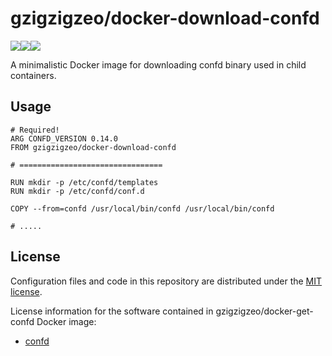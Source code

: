 gzigzigzeo/docker-download-confd
================================

[![](https://images.microbadger.com/badges/version/gzigzigzeo/docker-download-confd.svg)](https://microbadger.com/images/gzigzigzeo/docker-download-confd)[![](https://images.microbadger.com/badges/image/gzigzigzeo/docker-download-confd.svg)](https://microbadger.com/images/gzigzigzeo/docker-download-confd)[![](https://images.microbadger.com/badges/commit/gzigzigzeo/docker-download-confd.svg)](https://microbadger.com/images/gzigzigzeo/docker-download-confd)

A minimalistic Docker image for downloading confd binary used in child containers.

Usage
-----

```
# Required!
ARG CONFD_VERSION 0.14.0
FROM gzigzigzeo/docker-download-confd

# ================================

RUN mkdir -p /etc/confd/templates
RUN mkdir -p /etc/confd/conf.d

COPY --from=confd /usr/local/bin/confd /usr/local/bin/confd

# .....
```

License
-------

Configuration files and code in this repository are distributed under the
[MIT license](LICENSE).

License information for the software contained in gzigzigzeo/docker-get-confd
Docker image:

* [confd](https://github.com/kelseyhightower/confd/blob/master/LICENSE)
